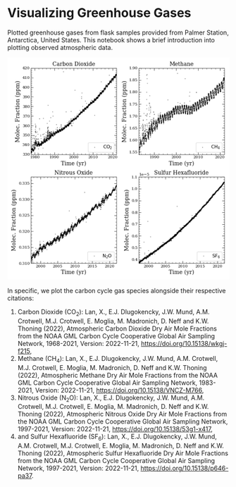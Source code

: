 # Visualizing Greenhouse Gases
Plotted greenhouse gases from flask samples provided from Palmer Station, Antarctica, United States. This notebook shows a brief introduction into plotting observed atmospheric data.

![Plot](plot.png)

In specific, we plot the carbon cycle gas species alongside their respective citations:
 1. Carbon Dioxide ($\mathrm{CO}_2$): Lan, X., E.J. Dlugokencky, J.W. Mund, A.M. Crotwell, M.J. Crotwell, E. Moglia,  M. Madronich, D. Neff and K.W. Thoning (2022), Atmospheric Carbon Dioxide Dry  Air Mole Fractions from the NOAA GML Carbon Cycle Cooperative Global Air  Sampling Network, 1968-2021, Version: 2022-11-21, https://doi.org/10.15138/wkgj-f215,
 2. Methane ($\mathrm{CH}_4$): Lan, X., E.J. Dlugokencky, J.W. Mund, A.M. Crotwell, M.J. Crotwell, E. Moglia,  M. Madronich, D. Neff and K.W. Thoning (2022), Atmospheric Methane Dry Air Mole Fractions from the NOAA GML Carbon Cycle Cooperative Global Air Sampling Network,  1983-2021, Version: 2022-11-21, https://doi.org/10.15138/VNCZ-M766,
 3. Nitrous Oxide ($\mathrm{N_{2}O}$): Lan, X., E.J. Dlugokencky, J.W. Mund, A.M. Crotwell, M.J. Crotwell, E. Moglia,  M. Madronich, D. Neff and K.W. Thoning (2022), Atmospheric Nitrous Oxide Dry Air Mole Fractions from the NOAA GML Carbon Cycle Cooperative Global Air Sampling Network, 1997-2021, Version: 2022-11-21, https://doi.org/10.15138/53g1-x417,
 4. and Sulfur Hexafluoride ($\mathrm{SF_{6}}$):  Lan, X., E.J. Dlugokencky, J.W. Mund, A.M. Crotwell, M.J. Crotwell, E. Moglia,  M. Madronich, D. Neff and K.W. Thoning (2022), Atmospheric Sulfur Hexafluoride  Dry Air Mole Fractions from the NOAA GML Carbon Cycle Cooperative Global Air  Sampling Network, 1997-2021, Version: 2022-11-21, https://doi.org/10.15138/p646-pa37.

